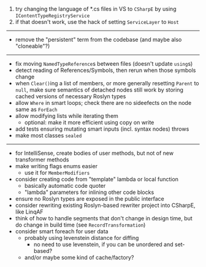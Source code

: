 ﻿1. try changing the language of *.cs files in VS to `CSharpE` by using `IContentTypeRegistryService`
2. if that doesn't work, use the hack of setting `ServiceLayer` to `Host`

---

- remove the "persistent" term from the codebase (and maybe also "cloneable"?)

---

- fix moving `NamedTypeReference`s between files (doesn't update `using`s)
- detect reading of References/Symbols, then rerun when those symbols change
- when `Clear()`ing a list of members, or more generally resetting `Parent` to `null`, make sure semantics of detached nodes still work by storing cached versions of necessary Roslyn types
- allow `Where` in smart loops; check there are no sideefects on the node same as `ForEach`
- allow modifying lists while iterating them
  - optional: make it more efficient using copy on write 
- add tests ensuring mutating smart inputs (incl. syntax nodes) throws
- make most classes `sealed`

---

- for IntelliSense, create bodies of user methods, but not of new transformer methods
- make writing flags enums easier
  - use it for `MemberModifiers`
- consider creating code from "template" lambda or local function  
  - basically automatic code quoter
  - "lambda" parameters for inlining other code blocks
- ensure no Roslyn types are exposed in the public interface
- consider rewriting existing Roslyn-based rewriter project into CSharpE, like LinqAF
- think of how to handle segments that don't change in design time, but do change in build time (see `RecordTransformation`)
- consider smart foreach for user data
  - probably using levenstein distance for diffing
    - no need to use levenstein, if you can be unordered and set-based?
  - and/or maybe some kind of cache/factory?
